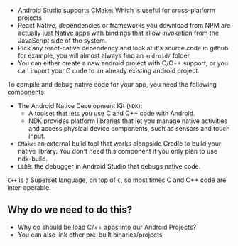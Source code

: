 
- Android Studio supports CMake: Which is useful for cross-platform projects
- React Native, dependencies or frameworks you download from NPM are actually just Native apps with bindings that allow invokation from the JavaScript side of the system.
- Pick any react-native dependency and look at it's source code in github for example, you will almost always find an `android/` folder.
- You can either create a new android project with C/C++ support, or you can import your C code to an already existing android project.

To compile and debug native code for your app, you need the following components:

- The Android Native Development Kit (`NDK`):
    - A toolset that lets you use C and C++ code with Android.
    - NDK provides platform libraries that let you manage native activities and access physical device components, such as sensors and touch input.
- `CMake`: an external build tool that works alongside Gradle to build your native library. You don't need this component if you only plan to use ndk-build.
- `LLDB`: the debugger in Android Studio that debugs native code.


`C++` is a Superset language, on top of `C`, so most times C and C++ code are inter-operable.


## Why do we need to do this?
- Why do should be load C/++ apps into our Android Projects?
- You can also link other pre-built binaries/projects


